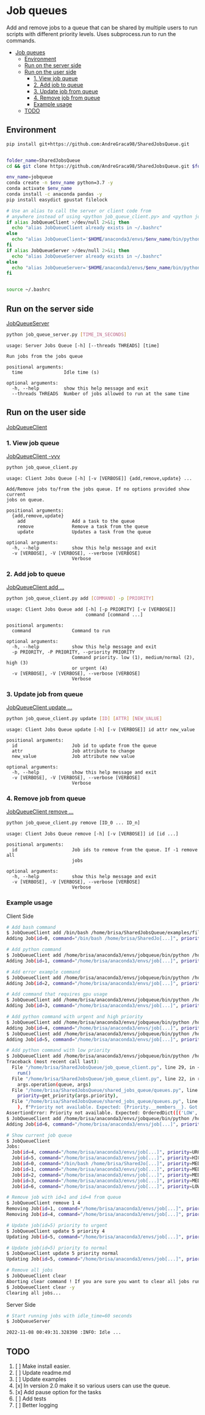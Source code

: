 # Job queues

Add and remove jobs to a queue that can be shared by multiple users to run
scripts with different priority levels. Uses subprocess.run to run the commands.

- [Job queues](#job-queues)
  - [Environment](#environment)
  - [Run on the server side](#run-on-the-server-side)
  - [Run on the user side](#run-on-the-user-side)
    - [1. View job queue](#1-view-job-queue)
    - [2. Add job to queue](#2-add-job-to-queue)
    - [3. Update job from queue](#3-update-job-from-queue)
    - [4. Remove job from queue](#4-remove-job-from-queue)
    - [Example usage](#example-usage)
  - [TODO](#todo)

## Environment

```bash
pip install git+https://github.com:AndreGraca98/SharedJobsQueue.git


folder_name=SharedJobsQueue
cd && git clone https://github.com/AndreGraca98/SharedJobsQueue.git $folder_name && cd $folder_name

env_name=jobqueue
conda create -n $env_name python=3.7 -y
conda activate $env_name
conda install -c anaconda pandas -y
pip install easydict gpustat filelock

# Use an alias to call the server or client code from 
# anywhere instead of using <python job_queue_client.py> and <python job_queue_server.py>
if alias JobQueueClient >/dev/null 2>&1; then 
  echo "alias JobQueueClient already exists in ~/.bashrc"
else
  echo "alias JobQueueClient='$HOME/anaconda3/envs/$env_name/bin/python $HOME/$folder_name/run_client.py'" >> ~/.bashrc
fi
if alias JobQueueServer >/dev/null 2>&1; then 
  echo "alias JobQueueServer already exists in ~/.bashrc"
else
  echo "alias JobQueueServer='$HOME/anaconda3/envs/$env_name/bin/python $HOME/$folder_name/run_server.py'" >> ~/.bashrc
fi


source ~/.bashrc

```

## Run on the server side

[JobQueueServer](/job_queue_server.py#L11)

```bash
python job_queue_server.py [TIME_IN_SECONDS]
```

```text
usage: Server Jobs Queue [-h] [--threads THREADS] [time]

Run jobs from the jobs queue

positional arguments:
  time               Idle time (s)

optional arguments:
  -h, --help         show this help message and exit
  --threads THREADS  Number of jobs allowed to run at the same time
```

## Run on the user side

[JobQueueClient](/job_queue_client.py#L20)

### 1. View job queue

[JobQueueClient -vvv](/shared_jobs_queue/queues.py#L100)

```bash
python job_queue_client.py
```

```text
usage: Client Jobs Queue [-h] [-v [VERBOSE]] {add,remove,update} ...

Add/Remove jobs to/from the jobs queue. If no options provided show current
jobs on queue.

positional arguments:
  {add,remove,update}
    add                 Add a task to the queue
    remove              Remove a task from the queue
    update              Updates a task from the queue

optional arguments:
  -h, --help            show this help message and exit
  -v [VERBOSE], -V [VERBOSE], --verbose [VERBOSE]
                        Verbose
```

### 2. Add job to queue

[JobQueueClient add ...](/shared_jobs_queue/queues.py#L24)

```bash
python job_queue_client.py add [COMMAND] -p [PRIORITY]
```

```text
usage: Client Jobs Queue add [-h] [-p PRIORITY] [-v [VERBOSE]]
                             command [command ...]

positional arguments:
  command               Command to run

optional arguments:
  -h, --help            show this help message and exit
  -p PRIORITY, -P PRIORITY, --priority PRIORITY
                        Command priority. low (1), medium/normal (2), high (3)
                        or urgent (4)
  -v [VERBOSE], -V [VERBOSE], --verbose [VERBOSE]
                        Verbose
```

### 3. Update job from queue

[JobQueueClient update ...](/shared_jobs_queue/queues.py#L37)

```bash
python job_queue_client.py update [ID] [ATTR] [NEW_VALUE]
```

```text
usage: Client Jobs Queue update [-h] [-v [VERBOSE]] id attr new_value

positional arguments:
  id                    Job id to update from the queue
  attr                  Job attribute to change
  new_value             Job attribute new value

optional arguments:
  -h, --help            show this help message and exit
  -v [VERBOSE], -V [VERBOSE], --verbose [VERBOSE]
                        Verbose
```

### 4. Remove job from queue

[JobQueueClient remove ...](/shared_jobs_queue/queues.py#L66)

```bash
python job_queue_client.py remove [ID_0 ... ID_n]
```

```text
usage: Client Jobs Queue remove [-h] [-v [VERBOSE]] id [id ...]

positional arguments:
  id                    Job ids to remove from the queue. If -1 remove all
                        jobs

optional arguments:
  -h, --help            show this help message and exit
  -v [VERBOSE], -V [VERBOSE], --verbose [VERBOSE]
                        Verbose
```

### Example usage

Client Side

```bash
# Add bash command
$ JobQueueClient add /bin/bash /home/brisa/SharedJobsQueue/examples/file.sh
Adding Job(id=0, command="/bin/bash /home/brisa/SharedJo[...]", priority=MEDIUM, gpu_mem=0, state=WAITING, timestamp=11/08-00:48)

# Add python command
$ JobQueueClient add /home/brisa/anaconda3/envs/jobqueue/bin/python /home/brisa/SharedJobsQueue/examples/sucess_example.py
Adding Job(id=1, command="/home/brisa/anaconda3/envs/job[...]", priority=MEDIUM, gpu_mem=0, state=WAITING, timestamp=11/08-00:48)

# Add error example command
$ JobQueueClient add /home/brisa/anaconda3/envs/jobqueue/bin/python /home/brisa/SharedJobsQueue/examples/error_example.py
Adding Job(id=2, command="/home/brisa/anaconda3/envs/job[...]", priority=MEDIUM, gpu_mem=0, state=WAITING, timestamp=11/08-00:48)

# Add command that requires gpu usage
$ JobQueueClient add /home/brisa/anaconda3/envs/jobqueue/bin/python /home/brisa/SharedJobsQueue/examples/sucess_example.py --mem 1e3
Adding Job(id=3, command="/home/brisa/anaconda3/envs/job[...]", priority=MEDIUM, gpu_mem=1000.0, state=WAITING, timestamp=11/08-00:48)

# Add python command with urgent and high priority
$ JobQueueClient add /home/brisa/anaconda3/envs/jobqueue/bin/python /home/brisa/SharedJobsQueue/examples/sucess_example.py --mem 1e9 -p 4
Adding Job(id=4, command="/home/brisa/anaconda3/envs/job[...]", priority=URGENT, gpu_mem=1000000000.0, state=WAITING, timestamp=11/08-00:48)
$ JobQueueClient add /home/brisa/anaconda3/envs/jobqueue/bin/python /home/brisa/SharedJobsQueue/examples/sucess_example.py -p 3
Adding Job(id=5, command="/home/brisa/anaconda3/envs/job[...]", priority=HIGH, gpu_mem=0, state=WAITING, timestamp=11/08-00:48)

# Add python command with low priority
$ JobQueueClient add /home/brisa/anaconda3/envs/jobqueue/bin/python /home/brisa/SharedJobsQueue/examples/sucess_example.py
Traceback (most recent call last):
  File "/home/brisa/SharedJobsQueue/job_queue_client.py", line 29, in <module>
    run()
  File "/home/brisa/SharedJobsQueue/job_queue_client.py", line 22, in run
    args.operation(queue, args)
  File "/home/brisa/SharedJobsQueue/shared_jobs_queue/queues.py", line 27, in add
    priority=get_priority(args.priority),
  File "/home/brisa/SharedJobsQueue/shared_jobs_queue/queues.py", line 13, in get_priority
    ), f"Priority not available. Expected: {Priority.__members__}. Got: {priority}"
AssertionError: Priority not available. Expected: OrderedDict([('LOW', <Priority.LOW: 1>), ('MEDIUM', <Priority.MEDIUM: 2>), ('NORMAL', <Priority.MEDIUM: 2>), ('HIGH', <Priority.HIGH: 3>), ('URGENT', <Priority.URGENT: 4>)]). Got: 0
$ JobQueueClient add /home/brisa/anaconda3/envs/jobqueue/bin/python /home/brisa/SharedJobsQueue/examples/sucess_example.py -p low
Adding Job(id=6, command="/home/brisa/anaconda3/envs/job[...]", priority=LOW, gpu_mem=0, state=WAITING, timestamp=11/08-00:48)

# Show current job queue
$ JobQueueClient
Jobs:
  Job(id=4, command="/home/brisa/anaconda3/envs/job[...]", priority=URGENT, gpu_mem=1000000000.0, state=WAITING, timestamp=11/08-00:48)
  Job(id=5, command="/home/brisa/anaconda3/envs/job[...]", priority=HIGH, gpu_mem=0, state=WAITING, timestamp=11/08-00:48)
  Job(id=0, command="/bin/bash /home/brisa/SharedJo[...]", priority=MEDIUM, gpu_mem=0, state=WAITING, timestamp=11/08-00:48)
  Job(id=1, command="/home/brisa/anaconda3/envs/job[...]", priority=MEDIUM, gpu_mem=0, state=WAITING, timestamp=11/08-00:48)
  Job(id=2, command="/home/brisa/anaconda3/envs/job[...]", priority=MEDIUM, gpu_mem=0, state=WAITING, timestamp=11/08-00:48)
  Job(id=3, command="/home/brisa/anaconda3/envs/job[...]", priority=MEDIUM, gpu_mem=1000.0, state=WAITING, timestamp=11/08-00:48)
  Job(id=6, command="/home/brisa/anaconda3/envs/job[...]", priority=LOW, gpu_mem=0, state=WAITING, timestamp=11/08-00:48)

# Remove job with id=1 and id=4 from queue
$ JobQueueClient remove 1 4
Removing Job(id=1, command="/home/brisa/anaconda3/envs/job[...]", priority=MEDIUM, gpu_mem=0, state=WAITING, timestamp=11/08-00:48)
Removing Job(id=4, command="/home/brisa/anaconda3/envs/job[...]", priority=URGENT, gpu_mem=1000000000.0, state=WAITING, timestamp=11/08-00:48)

# Update job(id=5) priority to urgent
$ JobQueueClient update 5 priority 4
Updating Job(id=5, command="/home/brisa/anaconda3/envs/job[...]", priority=HIGH, gpu_mem=0, state=WAITING, timestamp=11/08-00:48) . priority=Priority.HIGH -> priority=Priority.URGENT

# Update job(id=5) priority to normal
$ JobQueueClient update 5 priority normal
Updating Job(id=5, command="/home/brisa/anaconda3/envs/job[...]", priority=URGENT, gpu_mem=0, state=WAITING, timestamp=11/08-00:48) . priority=Priority.URGENT -> priority=Priority.MEDIUM

# Remove all jobs
$ JobQueueClient clear 
Aborting clear command ! If you are sure you want to clear all jobs run the same command with the flag -y or --yes
$ JobQueueClient clear -y
Clearing all jobs...
```

Server Side

```bash
# Start running jobs with idle_time=60 seconds
$ JobQueueServer

2022-11-08 00:49:31.328390 :INFO: Idle ...

```

## TODO

  1. [ ] Make install easier.
  1. [ ] Update readme.md
  1. [ ] Update examples
  1. [x] In version 2.0 make it so various users can use the queue.
  1. [x] Add pause option for the tasks
  1. [ ] Add tests
  1. [ ] Better logging
